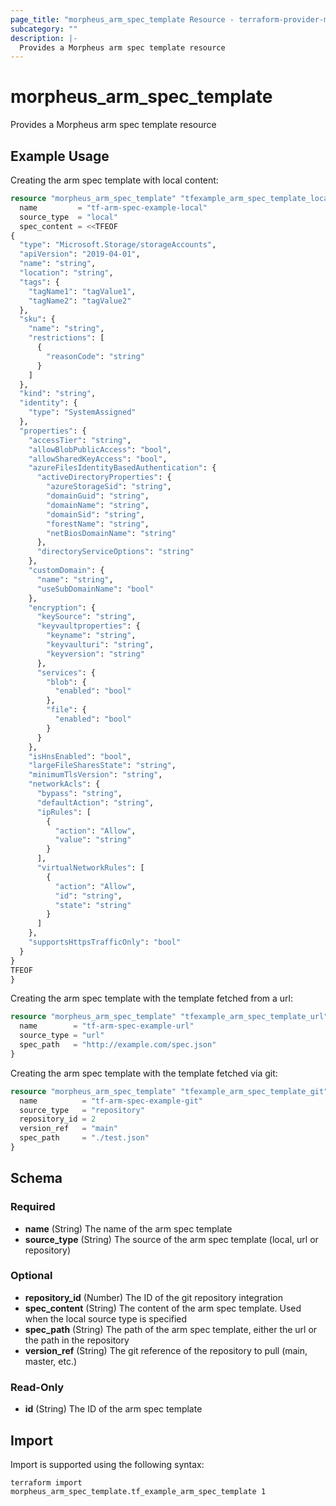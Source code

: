 ```yaml
---
page_title: "morpheus_arm_spec_template Resource - terraform-provider-morpheus"
subcategory: ""
description: |-
  Provides a Morpheus arm spec template resource
---
```


# morpheus_arm_spec_template

Provides a Morpheus arm spec template resource

## Example Usage

Creating the arm spec template with local content:

```terraform
resource "morpheus_arm_spec_template" "tfexample_arm_spec_template_local" {
  name         = "tf-arm-spec-example-local"
  source_type  = "local"
  spec_content = <<TFEOF
{
  "type": "Microsoft.Storage/storageAccounts",
  "apiVersion": "2019-04-01",
  "name": "string",
  "location": "string",
  "tags": {
    "tagName1": "tagValue1",
    "tagName2": "tagValue2"
  },
  "sku": {
    "name": "string",
    "restrictions": [
      {
        "reasonCode": "string"
      }
    ]
  },
  "kind": "string",
  "identity": {
    "type": "SystemAssigned"
  },
  "properties": {
    "accessTier": "string",
    "allowBlobPublicAccess": "bool",
    "allowSharedKeyAccess": "bool",
    "azureFilesIdentityBasedAuthentication": {
      "activeDirectoryProperties": {
        "azureStorageSid": "string",
        "domainGuid": "string",
        "domainName": "string",
        "domainSid": "string",
        "forestName": "string",
        "netBiosDomainName": "string"
      },
      "directoryServiceOptions": "string"
    },
    "customDomain": {
      "name": "string",
      "useSubDomainName": "bool"
    },
    "encryption": {
      "keySource": "string",
      "keyvaultproperties": {
        "keyname": "string",
        "keyvaulturi": "string",
        "keyversion": "string"
      },
      "services": {
        "blob": {
          "enabled": "bool"
        },
        "file": {
          "enabled": "bool"
        }
      }
    },
    "isHnsEnabled": "bool",
    "largeFileSharesState": "string",
    "minimumTlsVersion": "string",
    "networkAcls": {
      "bypass": "string",
      "defaultAction": "string",
      "ipRules": [
        {
          "action": "Allow",
          "value": "string"
        }
      ],
      "virtualNetworkRules": [
        {
          "action": "Allow",
          "id": "string",
          "state": "string"
        }
      ]
    },
    "supportsHttpsTrafficOnly": "bool"
  }
}
TFEOF
}
```

Creating the arm spec template with the template fetched from a url:

```terraform
resource "morpheus_arm_spec_template" "tfexample_arm_spec_template_url" {
  name        = "tf-arm-spec-example-url"
  source_type = "url"
  spec_path   = "http://example.com/spec.json"
}
```

Creating the arm spec template with the template fetched via git:

```terraform
resource "morpheus_arm_spec_template" "tfexample_arm_spec_template_git" {
  name          = "tf-arm-spec-example-git"
  source_type   = "repository"
  repository_id = 2
  version_ref   = "main"
  spec_path     = "./test.json"
}
```

<!-- schema generated by tfplugindocs -->
## Schema

### Required

- **name** (String) The name of the arm spec template
- **source_type** (String) The source of the arm spec template (local, url or repository)

### Optional

- **repository_id** (Number) The ID of the git repository integration
- **spec_content** (String) The content of the arm spec template. Used when the local source type is specified
- **spec_path** (String) The path of the arm spec template, either the url or the path in the repository
- **version_ref** (String) The git reference of the repository to pull (main, master, etc.)

### Read-Only

- **id** (String) The ID of the arm spec template

## Import

Import is supported using the following syntax:

```shell
terraform import morpheus_arm_spec_template.tf_example_arm_spec_template 1
```
